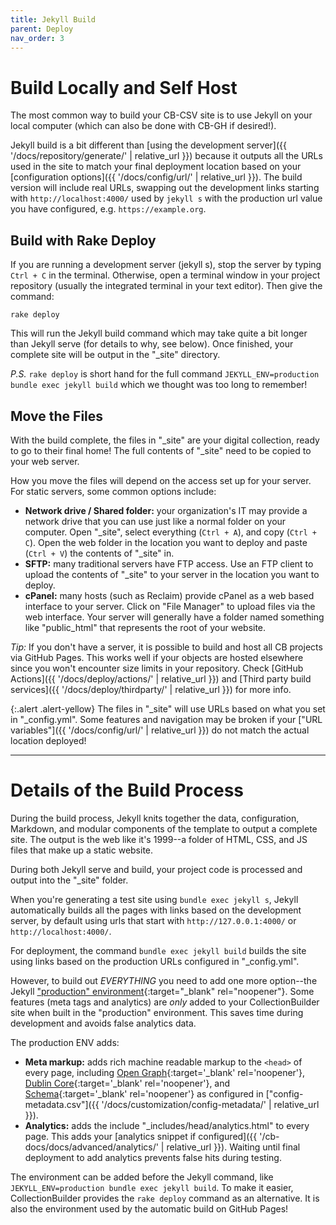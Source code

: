 ```yaml
---
title: Jekyll Build
parent: Deploy
nav_order: 3
---
```


# Build Locally and Self Host

The most common way to build your CB-CSV site is to use Jekyll on your local computer (which can also be done with CB-GH if desired!).

Jekyll build is a bit different than [using the development server]({{ '/docs/repository/generate/' | relative_url }}) because it outputs all the URLs used in the site to match your final deployment location based on your [configuration options]({{ '/docs/config/url/' | relative_url }}).
The build version will include real URLs, swapping out the development links starting with `http://localhost:4000/` used by `jekyll s` with the production url value you have configured, e.g. `https://example.org`.

## Build with Rake Deploy

If you are running a development server (jekyll s), stop the server by typing `Ctrl + C` in the terminal.
Otherwise, open a terminal window in your project repository (usually the integrated terminal in your text editor). 
Then give the command:

```
rake deploy
```

This will run the Jekyll build command which may take quite a bit longer than Jekyll serve (for details to why, see below). 
Once finished, your complete site will be output in the "_site" directory.

*P.S.* `rake deploy` is short hand for the full command `JEKYLL_ENV=production bundle exec jekyll build` which we thought was too long to remember!

## Move the Files

With the build complete, the files in "_site" are your digital collection, ready to go to their final home! 
The full contents of "_site" need to be copied to your web server.

How you move the files will depend on the access set up for your server. 
For static servers, some common options include:

- **Network drive / Shared folder:** your organization's IT may provide a network drive that you can use just like a normal folder on your computer. Open "_site", select everything (`Ctrl + A`), and copy (`Ctrl + C`). Open the web folder in the location you want to deploy and paste (`Ctrl + V`) the contents of "_site" in.
- **SFTP:** many traditional servers have FTP access. Use an FTP client to upload the contents of "_site" to your server in the location you want to deploy.
- **cPanel:** many hosts (such as Reclaim) provide cPanel as a web based interface to your server. Click on "File Manager" to upload files via the web interface. Your server will generally have a folder named something like "public_html" that represents the root of your website. 

*Tip:* If you don't have a server, it is possible to build and host all CB projects via GitHub Pages. 
This works well if your objects are hosted elsewhere since you won't encounter size limits in your repository.
Check [GitHub Actions]({{ '/docs/deploy/actions/' | relative_url }}) and [Third party build services]({{ '/docs/deploy/thirdparty/' | relative_url }}) for more info.

{:.alert .alert-yellow}
The files in "_site" will use URLs based on what you set in "_config.yml".
Some features and navigation may be broken if your ["URL variables"]({{ '/docs/config/url/' | relative_url }}) do not match the actual location deployed!

--------------

# Details of the Build Process

During the build process, Jekyll knits together the data, configuration, Markdown, and modular components of the template to output a complete site.
The output is the web like it's 1999--a folder of HTML, CSS, and JS files that make up a static website.

During both Jekyll serve and build, your project code is processed and output into the "_site" folder.

When you're generating a test site using `bundle exec jekyll s`, Jekyll automatically builds all the pages with links based on the development server, by default using urls that start with `http://127.0.0.1:4000/` or `http://localhost:4000/`. 

For deployment, the command `bundle exec jekyll build` builds the site using links based on the production URLs configured in "_config.yml".

However, to build out *EVERYTHING* you need to add one more option--the Jekyll ["production" environment](https://jekyllrb.com/docs/configuration/environments/){:target="_blank" rel="noopener"}.
Some features (meta tags and analytics) are *only* added to your CollectionBuilder site when built in the "production" environment.
This saves time during development and avoids false analytics data.

The production ENV adds:

- **Meta markup:** adds rich machine readable markup to the `<head>` of every page, including [Open Graph](https://opengraphprotocol.org/){:target='_blank' rel='noopener'}, [Dublin Core](https://www.dublincore.org/specifications/dublin-core/dcmi-terms/){:target='_blank' rel='noopener'}, and [Schema](https://schema.org/){:target='_blank' rel='noopener'} as configured in ["config-metadata.csv"]({{ '/docs/customization/config-metadata/' | relative_url }}).
- **Analytics:** adds the include "_includes/head/analytics.html" to every page. This adds your [analytics snippet if configured]({{ '/cb-docs/docs/advanced/analytics/' | relative_url }}). Waiting until final deployment to add analytics prevents false hits during testing.

The environment can be added before the Jekyll command, like `JEKYLL_ENV=production bundle exec jekyll build`. 
To make it easier, CollectionBuilder provides the `rake deploy` command as an alternative.
It is also the environment used by the automatic build on GitHub Pages!
